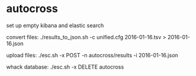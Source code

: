 # autocross

set up empty kibana and elastic search

convert files:
./results_to_json.sh -c unified.cfg 2016-01-16.tsv > 2016-01-16.json

upload files:
./esc.sh -x POST -n autocross/results -i 2016-01-16.json

whack database:
./esc.sh -x DELETE autocross
